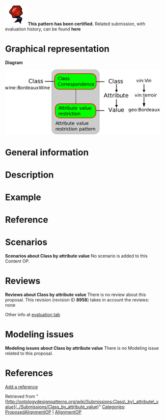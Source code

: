 [![](../images/thumb/b/b5/Certified.png/70px-Certified.png)](../Image/Certified.png "Certified.png") __This pattern has been certified.__
Related submission, with evaluation history, can be found __here__





#  Graphical representation


__Diagram__




[![Image:class-by-attribute-value.png](../images/f/fa/Class-by-attribute-value.png)](../Image/Class-by-attribute-value.png "Image:class-by-attribute-value.png")




#  General information


  




#  Description


  




#  Example


  




#  Reference


  




#  Scenarios



__Scenarios about Class by attribute value__
No scenario is added to this Content OP.




#  Reviews



__Reviews about Class by attribute value__
There is no review about this proposal.
This revision (revision ID __8958__) takes in account the reviews: none


Other info at [evaluation tab](http://ontologydesignpatterns.org/wiki/index.php?title=Submissions:Class_by_attribute_value&action=evaluation "http://ontologydesignpatterns.org/wiki/index.php?title=Submissions:Class_by_attribute_value&action=evaluation")




  




#  Modeling issues



__Modeling issues about Class by attribute value__
There is no Modeling issue related to this proposal.




  




#  References


[Add a reference](index.php@title=Odp%253AAdd_reference&subject=Submissions%253AClass+by+attribute+value.html "http://ontologydesignpatterns.org/wiki/index.php?title=Odp:Add_reference&subject=Submissions%3AClass+by+attribute+value")


  






Retrieved from "[http://ontologydesignpatterns.org/wiki/Submissions:Class\_by\_attribute\_value](../Submissions/Class_by_attribute_value)"
 [Categories](http://ontologydesignpatterns.org/wiki/Special:Categories "Special:Categories"): [ProposedAlignmentOP](../Category/ProposedAlignmentOP "Category:ProposedAlignmentOP") | [AlignmentOP](../Category/AlignmentOP "Category:AlignmentOP")
